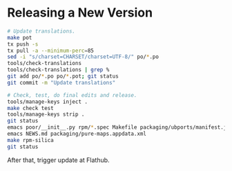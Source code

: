 Releasing a New Version
=======================

```bash
# Update translations.
make pot
tx push -s
tx pull -a --minimum-perc=85
sed -i "s/charset=CHARSET/charset=UTF-8/" po/*.po
tools/check-translations
tools/check-translations | grep %
git add po/*.po po/*.pot; git status
git commit -m "Update translations"

# Check, test, do final edits and release.
tools/manage-keys inject .
make check test
tools/manage-keys strip .
git status
emacs poor/__init__.py rpm/*.spec Makefile packaging/ubports/manifest.json
emacs NEWS.md packaging/pure-maps.appdata.xml
make rpm-silica
git status
```

After that, trigger update at Flathub.
